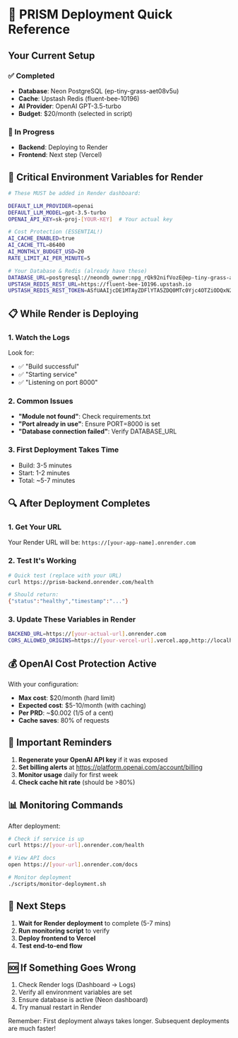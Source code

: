# 🚀 PRISM Deployment Quick Reference

## Your Current Setup

### ✅ Completed
- **Database**: Neon PostgreSQL (ep-tiny-grass-aet08v5u)
- **Cache**: Upstash Redis (fluent-bee-10196)
- **AI Provider**: OpenAI GPT-3.5-turbo
- **Budget**: $20/month (selected in script)

### 🔄 In Progress
- **Backend**: Deploying to Render
- **Frontend**: Next step (Vercel)

## 🎯 Critical Environment Variables for Render

```bash
# These MUST be added in Render dashboard:

DEFAULT_LLM_PROVIDER=openai
DEFAULT_LLM_MODEL=gpt-3.5-turbo
OPENAI_API_KEY=sk-proj-[YOUR-KEY]  # Your actual key

# Cost Protection (ESSENTIAL!)
AI_CACHE_ENABLED=true
AI_CACHE_TTL=86400
AI_MONTHLY_BUDGET_USD=20
RATE_LIMIT_AI_PER_MINUTE=5

# Your Database & Redis (already have these)
DATABASE_URL=postgresql://neondb_owner:npg_rQk92nifVozE@ep-tiny-grass-aet08v5u-pooler.c-2.us-east-2.aws.neon.tech/neondb?sslmode=require
UPSTASH_REDIS_REST_URL=https://fluent-bee-10196.upstash.io
UPSTASH_REDIS_REST_TOKEN=ASfUAAIjcDE1MTAyZDFlYTA5ZDQ0MTc0Yjc4OTZiODQxN2IyN2MwMHAxMA
```

## 📋 While Render is Deploying

### 1. Watch the Logs
Look for:
- ✅ "Build successful"
- ✅ "Starting service"
- ✅ "Listening on port 8000"

### 2. Common Issues
- **"Module not found"**: Check requirements.txt
- **"Port already in use"**: Ensure PORT=8000 is set
- **"Database connection failed"**: Verify DATABASE_URL

### 3. First Deployment Takes Time
- Build: 3-5 minutes
- Start: 1-2 minutes
- Total: ~5-7 minutes

## 🔍 After Deployment Completes

### 1. Get Your URL
Your Render URL will be: `https://[your-app-name].onrender.com`

### 2. Test It's Working
```bash
# Quick test (replace with your URL)
curl https://prism-backend.onrender.com/health

# Should return:
{"status":"healthy","timestamp":"..."}
```

### 3. Update These Variables in Render
```bash
BACKEND_URL=https://[your-actual-url].onrender.com
CORS_ALLOWED_ORIGINS=https://[your-vercel-url].vercel.app,http://localhost:3000
```

## 💰 OpenAI Cost Protection Active

With your configuration:
- **Max cost**: $20/month (hard limit)
- **Expected cost**: $5-10/month (with caching)
- **Per PRD**: ~$0.002 (1/5 of a cent)
- **Cache saves**: 80% of requests

## 🚨 Important Reminders

1. **Regenerate your OpenAI API key** if it was exposed
2. **Set billing alerts** at https://platform.openai.com/account/billing
3. **Monitor usage** daily for first week
4. **Check cache hit rate** (should be >80%)

## 📊 Monitoring Commands

After deployment:
```bash
# Check if service is up
curl https://[your-url].onrender.com/health

# View API docs
open https://[your-url].onrender.com/docs

# Monitor deployment
./scripts/monitor-deployment.sh
```

## 🎯 Next Steps

1. **Wait for Render deployment** to complete (5-7 mins)
2. **Run monitoring script** to verify
3. **Deploy frontend to Vercel**
4. **Test end-to-end flow**

## 🆘 If Something Goes Wrong

1. Check Render logs (Dashboard → Logs)
2. Verify all environment variables are set
3. Ensure database is active (Neon dashboard)
4. Try manual restart in Render

Remember: First deployment always takes longer. Subsequent deployments are much faster!